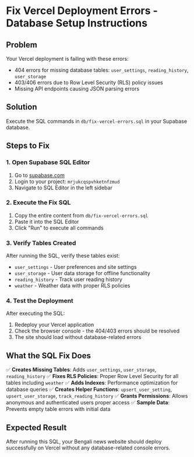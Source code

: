 # Fix Vercel Deployment Errors - Database Setup Instructions

## Problem
Your Vercel deployment is failing with these errors:
- 404 errors for missing database tables: `user_settings`, `reading_history`, `user_storage`
- 403/406 errors due to Row Level Security (RLS) policy issues
- Missing API endpoints causing JSON parsing errors

## Solution
Execute the SQL commands in `db/fix-vercel-errors.sql` in your Supabase database.

## Steps to Fix

### 1. Open Supabase SQL Editor
1. Go to [supabase.com](https://supabase.com)
2. Login to your project: `mrjukcqspvhketnfzmud`
3. Navigate to SQL Editor in the left sidebar

### 2. Execute the Fix SQL
1. Copy the entire content from `db/fix-vercel-errors.sql`
2. Paste it into the SQL Editor
3. Click "Run" to execute all commands

### 3. Verify Tables Created
After running the SQL, verify these tables exist:
- `user_settings` - User preferences and site settings
- `user_storage` - User data storage for offline functionality  
- `reading_history` - Track user reading history
- `weather` - Weather data with proper RLS policies

### 4. Test the Deployment
After executing the SQL:
1. Redeploy your Vercel application
2. Check the browser console - the 404/403 errors should be resolved
3. The site should load without database-related errors

## What the SQL Fix Does

✅ **Creates Missing Tables**: Adds `user_settings`, `user_storage`, `reading_history`
✅ **Fixes RLS Policies**: Proper Row Level Security for all tables including `weather`
✅ **Adds Indexes**: Performance optimization for database queries
✅ **Creates Helper Functions**: `upsert_user_setting`, `upsert_user_storage`, `track_reading_history`
✅ **Grants Permissions**: Allows anonymous and authenticated users proper access
✅ **Sample Data**: Prevents empty table errors with initial data

## Expected Result
After running this SQL, your Bengali news website should deploy successfully on Vercel without any database-related console errors.